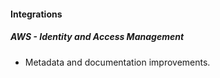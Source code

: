 
#### Integrations

##### AWS - Identity and Access Management

- Metadata and documentation improvements.
